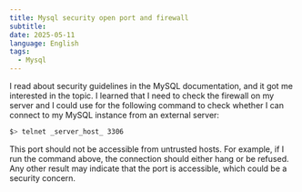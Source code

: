 ```yaml
---
title: Mysql security open port and firewall
subtitle: 
date: 2025-05-11
language: English
tags:
  - Mysql
---
```


I read about security guidelines in the MySQL documentation, and it got me interested in the topic. I learned that I need to check the firewall on my server and I could use for the following command to check whether I can connect to my MySQL instance from an external server:

```bash
$> telnet _server_host_ 3306
```

This port should not be accessible from untrusted hosts. For example, if I run the command above, the connection should either hang or be refused. Any other result may indicate that the port is accessible, which could be a security concern.